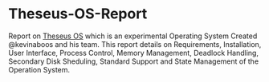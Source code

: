 # Theseus-OS-Report
Report on [Theseus OS](https://github.com/theseus-os/Theseus) which is an experimental Operating System Created @kevinaboos and his team. This report details on Requirements, Installation, User Interface, Process Control, Memory Management, Deadlock Handling, Secondary Disk Sheduling, Standard Support and State Management of the Operation System.